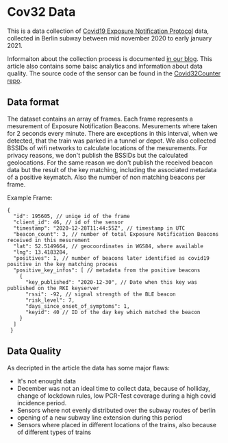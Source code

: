 # Cov32 Data

This is a data collection of [Covid19 Exposure Notification Protocol](https://en.wikipedia.org/wiki/Exposure_Notification) data, collected in Berlin subway between mid november 2020 to early january 2021. 

Informaiton about the collection process is documented [in our blog](https://zerforschung.org/posts/auf-der-suche-nach-corona-im-berliner-untergrund/). This article also contains some baisc analytics and information about data quality. The source code of the sensor can be found in the [Covid32Counter repo](https://github.com/zerforschung/Covid32Counter).

## Data format

The dataset contains an array of frames. Each frame represents a mesurement of Exposure Notification Beacons. Mesurements where taken for 2 seconds every minute. There are exceptions in this interval, when we detected, that the train was parked in a tunnel or depot. We also collected BSSIDs of wifi networks to calculate locations of the mesurements. For privacy reasons, we don't publish the BSSIDs but the calculated geolocations. For the same reason we don't publish the received beacon data but the result of the key matching, including the associated metadata of a positive keymatch. Also the number of non matching beacons per frame.

Example Frame:

```
{
  "id": 195605, // uniqe id of the frame
  "client_id": 46, // id of the sensor
  "timestamp": "2020-12-28T11:44:55Z", // timestamp in UTC
  "beacon_count": 3, // number of total Exposure Notification Beacons received in this mesurement
  "lat": 52.5149664, // geocoordinates in WGS84, where available
  "lng": 13.4183284,
  "positives": 1, // number of beacons later identified as covid19 positive in the key matching process
  "positive_key_infos": [ // metadata from the positive beacons
    {
      "key_published": "2020-12-30", // Date when this key was published on the RKI keyserver
      "rssi": -92, // signal strength of the BLE beacon
      "risk_level": 7, 
      "days_since_onset_of_symptoms": 1,
      "keyid": 40 // ID of the day key which matched the beacon
    }
  ]
 }
 ```



## Data Quality

As decripted in the article the data has some major flaws:

* It's not enought data
* December was not an ideal time to collect data, because of holliday, change of lockdown rules, low PCR-Test coverage during a high covid incidence period.
* Sensors where not evenly distributed over the subway routes of berlin
* opening of a new subway line extension during this period
* Sensors where placed in different locations of the trains, also because of different types of trains